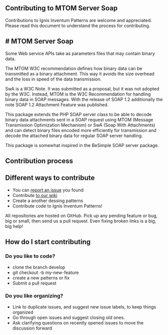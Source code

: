 
## Contributing to MTOM Server Soap

Contributions to Ignis Inventum Patterns are welcome and appreciated. Please read this document to understand the process for contributing.

## # MTOM Server Soap
Some Web service APIs take as parameters files that may contain binary data.

The MTOM W3C recommendation defines how binary data can be transmitted as a binary attachment. This way it avoids the size overhead and the loss in speed of the data transmission.

SwA is a W3C Note. It was submitted as a proposal, but it was not adopted by the W3C. Instead, MTOM is the W3C Recommendation for handling binary data in SOAP messages. With the release of SOAP 1.2 additionally the note SOAP 1.2 Attachment Feature was published.

This package extends the PHP SOAP server class to be able to decode binary data attachments sent in a SOAP request using MTOM (Message Transmission Optimization Mechanism) or SwA (Soap With Attachments) and can detect binary files encoded more efficiently for transmission and decode the attached binary data for regular SOAP server handling.

This package is somewhat inspired in the BeSimple SOAP server package.

## Contribution process

## Different ways to contribute

* You can [report an issue](https://github.com/cleidsondias/mtom-server-soap/issues) you found
* Contribute [to our wiki](https://github.com/cleidsondias/mtom-server-soap/wiki) 
* Create a another dessing patterns 
* Contribute code to Ignis Inventum Patterns! 

All repositories are hosted on GitHub. Pick up any pending feature or bug, big or small, then send us a pull request. Even fixing broken links is a big, big help!

## How do I start contributing

### Do you like to code?

- clone the branch develop 
- git checkout -b my-new-feature
- create a new patterns or fix
- Submit a pull request

### Do you like organizing?
- Link to duplicate issues, and suggest new issue labels, to keep things organized
- Go through open issues and suggest closing old ones.
- Ask clarifying questions on recently opened issues to move the discussion forward
